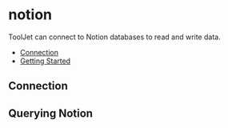 
# notion

ToolJet can connect to Notion databases to read and write data. 

- [Connection](#connection)
- [Getting Started](#querying-notion)

## Connection

## Querying Notion